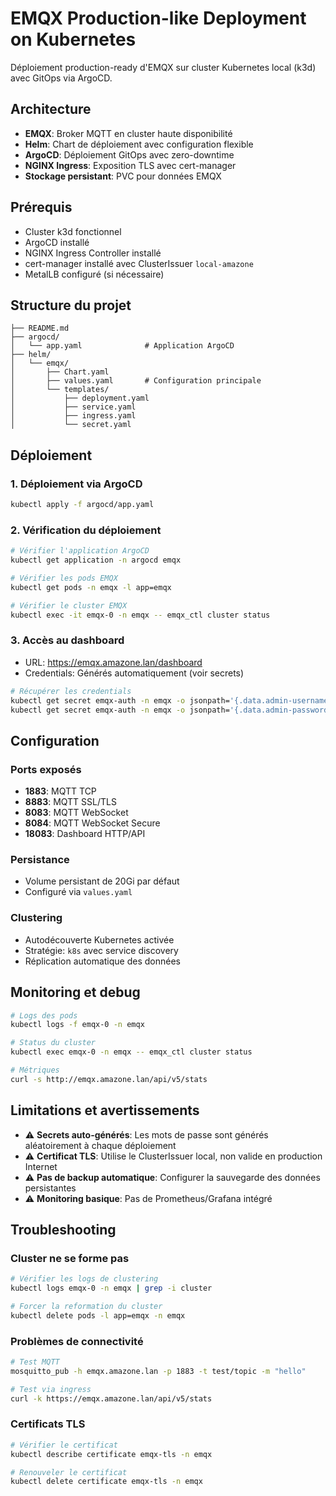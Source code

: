 # EMQX Production-like Deployment on Kubernetes

Déploiement production-ready d'EMQX sur cluster Kubernetes local (k3d) avec GitOps via ArgoCD.

## Architecture

- **EMQX**: Broker MQTT en cluster haute disponibilité
- **Helm**: Chart de déploiement avec configuration flexible
- **ArgoCD**: Déploiement GitOps avec zero-downtime
- **NGINX Ingress**: Exposition TLS avec cert-manager
- **Stockage persistant**: PVC pour données EMQX

## Prérequis

- Cluster k3d fonctionnel
- ArgoCD installé
- NGINX Ingress Controller installé
- cert-manager installé avec ClusterIssuer `local-amazone`
- MetalLB configuré (si nécessaire)

## Structure du projet

```
├── README.md
├── argocd/
│   └── app.yaml              # Application ArgoCD
├── helm/
│   └── emqx/
│       ├── Chart.yaml
│       ├── values.yaml       # Configuration principale
│       └── templates/
│           ├── deployment.yaml
│           ├── service.yaml
│           ├── ingress.yaml
│           └── secret.yaml
```

## Déploiement

### 1. Déploiement via ArgoCD

```bash
kubectl apply -f argocd/app.yaml
```

### 2. Vérification du déploiement

```bash
# Vérifier l'application ArgoCD
kubectl get application -n argocd emqx

# Vérifier les pods EMQX
kubectl get pods -n emqx -l app=emqx

# Vérifier le cluster EMQX
kubectl exec -it emqx-0 -n emqx -- emqx_ctl cluster status
```

### 3. Accès au dashboard

- URL: https://emqx.amazone.lan/dashboard
- Credentials: Générés automatiquement (voir secrets)

```bash
# Récupérer les credentials
kubectl get secret emqx-auth -n emqx -o jsonpath='{.data.admin-username}' | base64 -d
kubectl get secret emqx-auth -n emqx -o jsonpath='{.data.admin-password}' | base64 -d
```

## Configuration

### Ports exposés

- **1883**: MQTT TCP
- **8883**: MQTT SSL/TLS
- **8083**: MQTT WebSocket
- **8084**: MQTT WebSocket Secure
- **18083**: Dashboard HTTP/API

### Persistance

- Volume persistant de 20Gi par défaut
- Configuré via `values.yaml`

### Clustering

- Autodécouverte Kubernetes activée
- Stratégie: `k8s` avec service discovery
- Réplication automatique des données

## Monitoring et debug

```bash
# Logs des pods
kubectl logs -f emqx-0 -n emqx

# Status du cluster
kubectl exec emqx-0 -n emqx -- emqx_ctl cluster status

# Métriques
curl -s http://emqx.amazone.lan/api/v5/stats
```

## Limitations et avertissements

- ⚠️ **Secrets auto-générés**: Les mots de passe sont générés aléatoirement à chaque déploiement
- ⚠️ **Certificat TLS**: Utilise le ClusterIssuer local, non valide en production Internet
- ⚠️ **Pas de backup automatique**: Configurer la sauvegarde des données persistantes
- ⚠️ **Monitoring basique**: Pas de Prometheus/Grafana intégré

## Troubleshooting

### Cluster ne se forme pas

```bash
# Vérifier les logs de clustering
kubectl logs emqx-0 -n emqx | grep -i cluster

# Forcer la reformation du cluster
kubectl delete pods -l app=emqx -n emqx
```

### Problèmes de connectivité

```bash
# Test MQTT
mosquitto_pub -h emqx.amazone.lan -p 1883 -t test/topic -m "hello"

# Test via ingress
curl -k https://emqx.amazone.lan/api/v5/stats
```

### Certificats TLS

```bash
# Vérifier le certificat
kubectl describe certificate emqx-tls -n emqx

# Renouveler le certificat
kubectl delete certificate emqx-tls -n emqx
```

